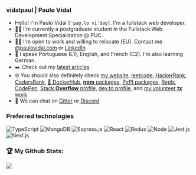### vidalpaul | Paulo Vidal

- Hello! I'm Paulo Vidal `[ˈpaʊ̯.lʊ viˈdaʊ̯]`. I'm a fullstack web developer.
- :man_student: I'm currently a postgraduate student in the Fullstack Web Development Specialization @ PUC.
- :man_technologist: I'm open to work and willing to relocate (EU). Contact me [@paulovidal.com](mailto:paulo@paulo.vidal.com) or [LinkedIn](https://www.linkedin.com/in/vidalpaulo/)
- :tongue: I speak Portuguese (L1), English, and French (C2). I'm also learning German.
- :black_nib: Check out my [latest articles](https://medium.com/@vidalpaul)
- :globe_with_meridians: You should also definitely check [my website](https://paulovidal-vidalpaul.vercel.app/), [leetcode](https://leetcode.com/vidalpaul/), [HackerRank](https://www.hackerrank.com/vidalpaul), [CodersRank](https://profile.codersrank.io/user/vidalpaul/), [:whale: DockerHub](https://hub.docker.com/u/vidalpaul), [**npm** packages](https://www.npmjs.com/~vidalpaul), [PyPI packages](https://pypi.org/user/vidalpaul/), [Repls](https://replit.com/@vidalpaul), [CodePen](https://codepen.io/vidalpaul), [Stack **Overflow** profile](https://stackoverflow.com/users/12496081/paulo-vidal), [dev.to profile](https://dev.to/vidalpaul), and [my volunteer **tx** work](https://www.transifex.com/user/profile/vidalpaul)
- :speech_balloon: We can chat on [Gitter](https://gitter.im/vidalpaul) or [Discord](https://discordapp.com/users/u1d4lp#6308)


### Preferred technologies
![TypeScript](https://github.com/u1d4lp/imgs/blob/main/typescriptlang-icon.png?raw=true)
![MongoDB](https://github.com/u1d4lp/imgs/blob/main/mongodb-icon.png?raw=true)
![Express.js](https://github.com/u1d4lp/imgs/blob/main/expressjs-icon.png?raw=true)
![React](https://github.com/u1d4lp/imgs/blob/main/reactjs-icon.png?raw=true)
![Redux](https://github.com/u1d4lp/imgs/blob/main/redux64.png?raw=true)
![Node](https://github.com/u1d4lp/imgs/blob/main/nodejs-icon.png?raw=true)
![Jest.js](https://github.com/u1d4lp/imgs/blob/main/jestjsio-icon.png?raw=true)
![Next.js](https://github.com/u1d4lp/imgs/blob/main/next64.png?raw=true)


### :trophy: My Github Stats:

<!--
![Top Langs](https://readme-stats-cfgj2cxdy.vercel.app/api/top-langs/?username=vidalpaul&hide=php&theme=tokyonight)
<a href="https://readme-stats-cfgj2cxdy.vercel.app/api?username=vidalpaul&count_private=true&show_icons=true&theme=tokyonight">
  <img  align="left" src="https://readme-stats-cfgj2cxdy.vercel.app/api?username=vidalpaul&count_private=true&show_icons=true&theme=tokyonight" />
</a>
-->
<div>

<a href="!(https://github-readme-stats.vercel.app/api/top-langs/?username=vidalpaul&hide=css,html,hack,shell,svelte,powershell,batchfile,java,kotlin,javascript,php,scss,nix&langs_count=10&theme=tokyonight)">
  <img align="left" src="https://github-readme-stats.vercel.app/api/top-langs/?username=vidalpaul&hide=css,html,hack,shell,svelte,powershell,batchfile,java,kotlin,javascript,php,scss,nix&langs_count=10&theme=tokyonight" />
</a>
</div>

 
